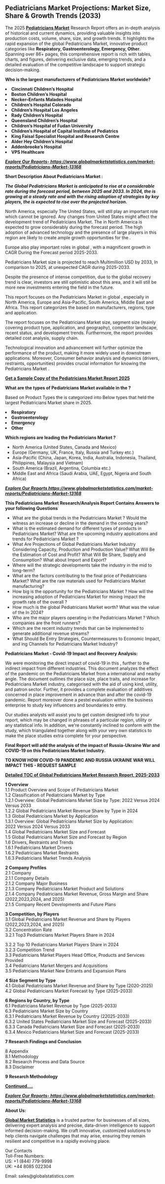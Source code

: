 <h2><strong>Pediatricians Market Projections: Market Size, Share & Growth Trends (2033)</strong></h2><p>The 2025 <strong><a href="https://www.globalmarketstatistics.com/market-reports/Pediatricians-Market-13168">Pediatricians Market</a></strong> Research Report offers an in-depth analysis of historical and current dynamics, providing valuable insights into production costs, volume, share, size, and growth trends. It highlights the rapid expansion of the global Pediatricians Market, innovative product categories like <strong>Respiratory, Gastroenterology, Emergency, Other</strong>. Spanning over 86+ pages, this comprehensive report is rich with tables, charts, and figures, delivering exclusive data, emerging trends, and a detailed evaluation of the competitive landscape to support strategic decision-making.</p><p><strong>Who is the largest manufacturers of Pediatricians Market worldwide?</strong></p><p><strong><li>Cincinnati Children’s Hospital<li>Boston Children’s Hospital<li>Necker–Enfants Malades Hospital<li>Children’s Hospital Colorado<li>Children’s Hospital Los Angeles<li>Rady Children’s Hospital<li>Queensland Children’s Hospital<li>Children’s Hospital of Fudan University<li>Children’s Hospital of Capital Institute of Pediatrics<li>King Faisal Specialist Hospital and Research Centre<li>Alder Hey Children’s Hospital<li>Addenbrooke’s Hospital<li>VPS Healthcare</strong></p><p><strong><em><a href="https://www.globalmarketstatistics.com/market-reports/Pediatricians-Market-13168">Explore Our Reports-&nbsp;https://www.globalmarketstatistics.com/market-reports/Pediatricians-Market-13168</a></em></strong></p><p><strong>Short Description About Pediatricians Market :</strong></p><p><strong><em>The Global Pediatricians Market is anticipated to rise at a considerable rate during the forecast period, between 2025 and 2033. In 2024, the is growing at a steady rate and with the rising adoption of strategies by key players, the is expected to rise over the projected horizon.</em></strong></p><p>North America, especially The United States, will still play an important role which cannot be ignored. Any changes from United States might affect the development trend of Pediatricians Market. The in North America is expected to grow considerably during the forecast period. The high adoption of advanced technology and the presence of large players in this region are likely to create ample growth opportunities for the .</p><p>Europe also play important roles in global , with a magnificent growth in CAGR During the Forecast period 2025-2033.</p><p>Pediatricians Market size is projected to reach Multimillion USD by 2033, In comparison to 2025, at unexpected CAGR during 2025-2033.</p><p>Despite the presence of intense competition, due to the global recovery trend is clear, investors are still optimistic about this area, and it will still be more new investments entering the field in the future.</p><p>This report focuses on the Pediatricians Market in global , especially in North America, Europe and Asia-Pacific, South America, Middle East and Africa. This report categorizes the based on manufacturers, regions, type and application.</p><p>The report focuses on the Pediatricians Market size, segment size (mainly covering product type, application, and geography), competitor landscape, recent status, and development trends. Furthermore, the report provides detailed cost analysis, supply chain.</p><p>Technological innovation and advancement will further optimize the performance of the product, making it more widely used in downstream applications. Moreover, Consumer behavior analysis and dynamics (drivers, restraints, opportunities) provides crucial information for knowing the Pediatricians Market .</p><p><strong><a href="https://www.globalmarketstatistics.com/market-reports/Pediatricians-Market-13168">Get a Sample Copy of the Pediatricians Market Report 2025</a></strong></p><p><strong>What are the types of Pediatricians Market available in the ?</strong></p><p>Based on Product Types the is categorized into Below types that held the largest Pediatricians Market share in 2025.</p><p><strong><li>Respiratory<li>Gastroenterology<li>Emergency<li>Other</strong></p><p><strong>Which regions are leading the Pediatricians Market ?</strong></p><ul><li>North America (United States, Canada and Mexico)</li><li>Europe (Germany, UK, France, Italy, Russia and Turkey etc.)</li><li>Asia-Pacific (China, Japan, Korea, India, Australia, Indonesia, Thailand, Philippines, Malaysia and Vietnam)</li><li>South America (Brazil, Argentina, Columbia etc.)</li><li>Middle East and Africa (Saudi Arabia, UAE, Egypt, Nigeria and South Africa)</li></ul><p><strong><em><a href="https://www.globalmarketstatistics.com/market-reports/Pediatricians-Market-13168">Explore Our Reports https://www.globalmarketstatistics.com/market-reports/Pediatricians-Market-13168</a></em></strong></p><p><strong>This Pediatricians Market Research/Analysis Report Contains Answers to your following Questions</strong></p><ul><li>What are the global trends in the Pediatricians Market ? Would the witness an increase or decline in the demand in the coming years?</li><li>What is the estimated demand for different types of products in Pediatricians Market? What are the upcoming industry applications and trends for Pediatricians Market ?</li><li>What Are Projections of Global Pediatricians Market Industry Considering Capacity, Production and Production Value? What Will Be the Estimation of Cost and Profit? What Will Be Share, Supply and Consumption? What about Import and Export?</li><li>Where will the strategic developments take the industry in the mid to long-term?</li><li>What are the factors contributing to the final price of Pediatricians Market? What are the raw materials used for Pediatricians Market manufacturing?</li><li>How big is the opportunity for the Pediatricians Market ? How will the increasing adoption of Pediatricians Market for mining impact the growth rate of the overall ?</li><li>How much is the global Pediatricians Market worth? What was the value of the In 2024?</li><li>Who are the major players operating in the Pediatricians Market ? Which companies are the front runners?</li><li>Which are the recent industry trends that can be implemented to generate additional revenue streams?</li><li>What Should Be Entry Strategies, Countermeasures to Economic Impact, and ing Channels for Pediatricians Market Industry?</li></ul><p><strong>Pediatricians Market - Covid-19 Impact and Recovery Analysis:</strong></p><p>We were monitoring the direct impact of covid-19 in this , further to the indirect impact from different industries. This document analyzes the effect of the pandemic on the Pediatricians Market from a international and nearby angle. The document outlines the place size, place traits, and increase for Pediatricians Market industry, categorised with the aid of using kind, utility, and patron sector. Further, it provides a complete evaluation of additives concerned in place improvement in advance than and after the covid-19 pandemic. Report moreover done a pestel evaluation within the business enterprise to study key influencers and boundaries to entry.</p><p>Our studies analysts will assist you to get custom designed info to your report, which may be changed in phrases of a particular region, utility or any statistical info. In addition, we're constantly inclined to conform with the study, which triangulated together along with your very own statistics to make the place studies extra complete for your perspective.</p><p><strong>Final Report will add the analysis of the impact of Russia-Ukraine War and COVID-19 on this Pediatricians Market Industry.</strong></p><p><strong>TO KNOW HOW COVID-19 PANDEMIC AND RUSSIA UKRAINE WAR WILL IMPACT THIS - REQUEST SAMPLE</strong></p><p><strong><a href="https://www.globalmarketstatistics.com/market-reports/Pediatricians-Market-13168">Detailed TOC of Global Pediatricians Market Research Report, 2025-2033</a></strong></p><p><strong>1 Overview</strong><br /> 1.1 Product Overview and Scope of Pediatricians Market<br /> 1.2 Classification of Pediatricians Market by Type<br /> 1.2.1 Overview: Global Pediatricians Market Size by Type: 2022 Versus 2024 Versus 2033<br /> 1.2.2 Global Pediatricians Market Revenue Share by Type in 2024<br /> 1.3 Global Pediatricians Market by Application<br /> 1.3.1 Overview: Global Pediatricians Market Size by Application: 2022&nbsp;Versus 2024 Versus 2033<br /> 1.4 Global Pediatricians Market Size and Forecast<br /> 1.5 Global Pediatricians Market Size and Forecast by Region<br /> 1.6 Drivers, Restraints and Trends<br /> 1.6.1 Pediatricians Market Drivers<br /> 1.6.2 Pediatricians Market Restraints<br /> 1.6.3 Pediatricians Market Trends Analysis</p><p><strong>2 Company Profiles</strong><br /> 2.1 Company<br /> 2.1.1 Company Details<br /> 2.1.2 Company Major Business<br /> 2.1.3 Company Pediatricians Market Product and Solutions<br /> 2.1.4 Company Pediatricians Market Revenue, Gross Margin and Share (2022,2023,2024, and 2025)<br /> 2.1.5 Company Recent Developments and Future Plans</p><p><strong>3 Competition, by Players</strong><br /> 3.1 Global Pediatricians Market Revenue and Share by Players (2022,2023,2024, and 2025)<br /> 3.2 Concentration Rate<br /> 3.2.1 Top3 Pediatricians Market Players Share in 2024</p><p>3.2.2 Top 10 Pediatricians Market Players Share in 2024<br /> 3.2.3 Competition Trend<br /> 3.3 Pediatricians Market Players Head Office, Products and Services Provided<br /> 3.4 Pediatricians Market Mergers and Acquisitions<br /> 3.5 Pediatricians Market New Entrants and Expansion Plans</p><p><strong>4 Size Segment by Type</strong><br /> 4.1 Global Pediatricians Market Revenue and Share by Type (2020-2025)<br /> 4.2 Global Pediatricians Market Forecast by Type (2025-2033)</p><p><strong>6 Regions by Country, by Type</strong><br /> 6.1 Pediatricians Market Revenue by Type (2025-2033)<br /> 6.3 Pediatricians Market Size by Country<br /> 6.3.1 Pediatricians Market Revenue by Country (22025-2033)<br /> 6.3.2 United States Pediatricians Market Size and Forecast (2025-2033)<br /> 6.3.3 Canada Pediatricians Market Size and Forecast (2025-2033)<br /> 6.3.4 Mexico Pediatricians Market Size and Forecast (2025-2033)</p><p><strong>7 Research Findings and Conclusion</strong></p><p>8 Appendix<br /> 8.1 Methodology<br /> 8.2 Research Process and Data Source<br /> 8.3 Disclaimer</p><p><strong>9 Research Methodology</strong></p><p><strong><a href="https://www.globalmarketstatistics.com/market-reports/Pediatricians-Market-13168">Continued&hellip;.</a></strong></p><p><strong><em><a href="https://www.globalmarketstatistics.com/market-reports/Pediatricians-Market-13168">Explore Our Reports-&nbsp;https://www.globalmarketstatistics.com/market-reports/Pediatricians-Market-13168</a></em></strong></p><p><strong>About Us:</strong></p><p><strong><a href="https://www.globalmarketstatistics.com/">Global Market Statistics</a></strong> is a trusted partner for businesses of all sizes, delivering expert analysis and precise, data-driven intelligence to support informed decision-making. We craft innovative, customized solutions to help clients navigate challenges that may arise, ensuring they remain resilient and competitive in a rapidly evolving place.</p><p>Our Contacts<br /> Toll-Free Numbers:<br /> US: +1 (844) 779-9998<br /> UK: +44 8085 022304</p><p>Email: sales@globalstatistics.com</p>
